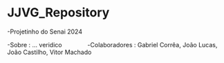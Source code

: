 # JJVG_Repository 
-Projetinho do Senai 2024

-Sobre : ... veridico
⠀⠀⠀⠀⠀
-Colaboradores : Gabriel Corrêa, João Lucas, João Castilho, Vitor Machado
